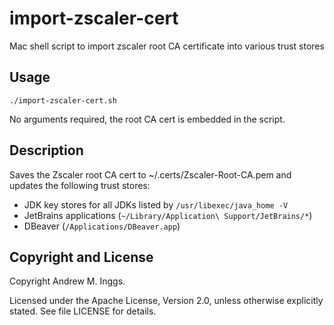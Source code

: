 # import-zscaler-cert

Mac shell script to import zscaler root CA certificate into various trust stores

## Usage

```shell
./import-zscaler-cert.sh
```

No arguments required, the root CA cert is embedded in the script.

## Description

Saves the Zscaler root CA cert to ~/.certs/Zscaler-Root-CA.pem and
updates the following trust stores:

* JDK key stores for all JDKs listed by `/usr/libexec/java_home -V`
* JetBrains applications (`~/Library/Application\ Support/JetBrains/*`)
* DBeaver (`/Applications/DBeaver.app`)

## Copyright and License

Copyright Andrew M. Inggs.

Licensed under the Apache License, Version 2.0, unless otherwise
explicitly stated. See file LICENSE for details.
